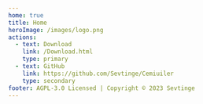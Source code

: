 ```yaml
---
home: true
title: Home
heroImage: /images/logo.png
actions:
  - text: Download
    link: /Download.html
    type: primary
  - text: GitHub
    link: https://github.com/Sevtinge/Cemiuiler
    type: secondary
footer: AGPL-3.0 Licensed | Copyright © 2023 Sevtinge
---
```

